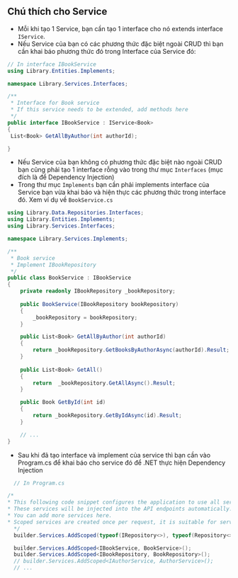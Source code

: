 ## Chú thích cho Service

- Mỗi khi tạo 1 Service, bạn cần tạo 1 interface cho nó extends interface <code>IService</code>.
- Nếu Service của bạn có các phương thức đặc biệt ngoài CRUD thì bạn cần khai báo phương thức đó trong Interface của
  Service đó:

```csharp
// In interface IBookService
using Library.Entities.Implements;

namespace Library.Services.Interfaces;

/**
 * Interface for Book service
 * If this service needs to be extended, add methods here
 */
public interface IBookService : IService<Book>
{
 List<Book> GetAllByAuthor(int authorId);

}
```

- Nếu Service của bạn không có phương thức đặc biệt nào ngoài CRUD bạn cũng phải tạo 1 interface rỗng vào trong thư
  mục <code>Interfaces</code> (mục đích là để Dependency Injection)
- Trong thư mục <code>Implements</code> bạn cần phải implements interface của Service bạn vừa khai báo và hiện thực các
  phương thức trong interface đó. Xem ví dụ về <code>BookService.cs</code>

```csharp
using Library.Data.Repositories.Interfaces;
using Library.Entities.Implements;
using Library.Services.Interfaces;

namespace Library.Services.Implements;

/**
 * Book service
 * Implement IBookRepository
 */
public class BookService : IBookService
{
    private readonly IBookRepository _bookRepository;
    
    public BookService(IBookRepository bookRepository)
    {
        _bookRepository = bookRepository;
    }

    public List<Book> GetAllByAuthor(int authorId)
    {
        return _bookRepository.GetBooksByAuthorAsync(authorId).Result;
    }
    
    public List<Book> GetAll()
    {
        return  _bookRepository.GetAllAsync().Result;
    }

    public Book GetById(int id)
    {
        return _bookRepository.GetByIdAsync(id).Result;
    }

    // ...
}
```

- Sau khi đã tạo interface và implement của service thì bạn cần vào Program.cs để khai báo cho service đó để .NET thực
  hiện Dependency Injection

```csharp
  // In Program.cs

/*
* This following code snippet configures the application to use all services.
* These services will be injected into the API endpoints automatically.
* You can add more services here.
* Scoped services are created once per request, it is suitable for services that work with the database.
  */
  builder.Services.AddScoped(typeof(IRepository<>), typeof(Repository<>));

  builder.Services.AddScoped<IBookService, BookService>();
  builder.Services.AddScoped<IBookRepository, BookRepository>();
  // builder.Services.AddScoped<IAuthorService, AuthorService>();
  // ...

```